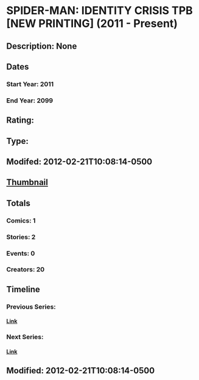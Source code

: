 # SPIDER-MAN: IDENTITY CRISIS TPB [NEW PRINTING] (2011 - Present)
## Description: None
## Dates
### Start Year: 2011
### End Year: 2099
## Rating: 
## Type: 
## Modifed: 2012-02-21T10:08:14-0500
## [Thumbnail](http://i.annihil.us/u/prod/marvel/i/mg/b/40/image_not_available.jpg)
## Totals
### Comics: 1
### Stories: 2
### Events: 0
### Creators: 20
## Timeline
### Previous Series: 
#### [Link]()
### Next Series: 
#### [Link]()
## Modified: 2012-02-21T10:08:14-0500